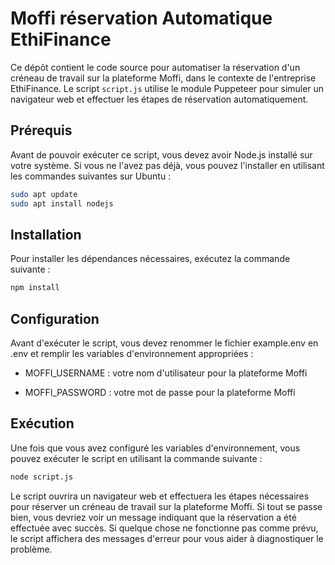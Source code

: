 # Moffi réservation Automatique EthiFinance

Ce dépôt contient le code source pour automatiser la réservation d'un créneau de travail sur la plateforme Moffi, dans le contexte de l'entreprise EthiFinance. Le script `script.js` utilise le module Puppeteer pour simuler un navigateur web et effectuer les étapes de réservation automatiquement.
## Prérequis

Avant de pouvoir exécuter ce script, vous devez avoir Node.js installé sur votre système. Si vous ne l'avez pas déjà, vous pouvez l'installer en utilisant les commandes suivantes sur Ubuntu :

``` bash
sudo apt update
sudo apt install nodejs
```

## Installation

Pour installer les dépendances nécessaires, exécutez la commande suivante :

``` bash
npm install
```

## Configuration

Avant d'exécuter le script, vous devez renommer le fichier example.env en .env et remplir les variables d'environnement appropriées :

- MOFFI_USERNAME : votre nom d'utilisateur pour la plateforme Moffi

- MOFFI_PASSWORD : votre mot de passe pour la plateforme Moffi

## Exécution

Une fois que vous avez configuré les variables d'environnement, vous pouvez exécuter le script en utilisant la commande suivante :

``` bash
node script.js
```

Le script ouvrira un navigateur web et effectuera les étapes nécessaires pour réserver un créneau de travail sur la plateforme Moffi. Si tout se passe bien, vous devriez voir un message indiquant que la réservation a été effectuée avec succès. Si quelque chose ne fonctionne pas comme prévu, le script affichera des messages d'erreur pour vous aider à diagnostiquer le problème.